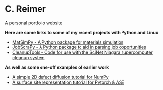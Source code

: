 # C. Reimer
A personal portfolio website

**Here are some links to some of my recent projects with Python and Linux**
* [MatSimPy - A Python package for materials simulation](https://github.com/CLEANit/MatSimPy)
* [JobScraPy - A Python package to aid in parsing job opportunities](https://github.com/CJBR-97/JobScraPy)
* [CleanupTools - Code for use with the SciNet Niagara supercomputer cleanup system](https://github.com/CJBR-97/CleanupTools)

**As well as some one-off examples of earlier work**
* [A simple 2D defect diffusion tutorial for NumPy](https://colab.research.google.com/github/CLEANit/tutorials/blob/master/2D_KMC_Example.ipynb)
* [A surface site representation tutorial for Pytorch & ASE](https://colab.research.google.com/github/CLEANit/tutorials/blob/master/Pytorch_ASE_Surfaces.ipynb)
